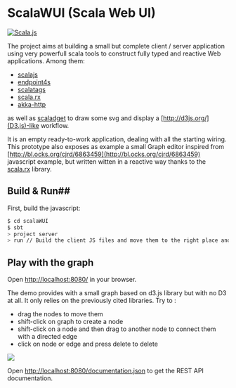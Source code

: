 # ScalaWUI (Scala Web UI)

[![Scala.js](https://www.scala-js.org/assets/badges/scalajs-1.0.0.svg)](https://www.scala-js.org/)


The project aims at building a small but complete client / server application using very powerfull scala tools to construct fully typed and reactive Web applications. Among them:

- [scalajs](https://github.com/scala-js/scala-js)
- [endpoint4s](hhttps://endpoints4s.github.io)
- [scalatags](https://github.com/lihaoyi/scalatags)
- [scala.rx](https://github.com/lihaoyi/scala.rx)
- [akka-http](https://doc.akka.io/docs/akka-http)

as well as [scaladget](https://github.com/mathieuleclaire/scaladget) to draw some svg and display a [http://d3js.org/](D3.js)-like workflow.

It is an empty ready-to-work application, dealing with all the starting wiring. This prototype also exposes as example a small Graph editor inspired from [http://bl.ocks.org/cjrd/6863459](http://bl.ocks.org/cjrd/6863459) javascript example, but written witten in a reactive way thanks to the [scala.rx](https://github.com/lihaoyi/scala.rx) library.

## Build & Run##
First, build the javascript:
```sh
$ cd scalaWUI
$ sbt
> project server 
> run // Build the client JS files and move them to the right place and start the server
```

## Play with the graph ##

Open [http://localhost:8080/](http://localhost:8080/) in your browser.

The demo provides with a small graph based on d3.js library but with no D3 at all. It only relies on the previously cited libraries. Try to :
- drag the nodes to move them
- shift-click on graph to create a node
- shift-click on a node and then drag to another node to connect them with a directed edge
- click on node or edge and press delete to delete


![](http://public.iscpif.fr/~leclaire/graph.png)

Open [http://localhost:8080/documentation.json](http://localhost:8080/documentation.json) to get the REST API documentation.
